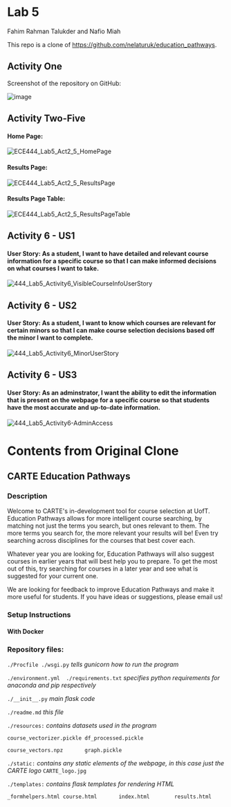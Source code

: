 # Lab 5
Fahim Rahman Talukder and Nafio Miah

This repo is a clone of https://github.com/nelaturuk/education_pathways. 

## Activity One 

Screenshot of the repository on GitHub:

![image](https://user-images.githubusercontent.com/59378799/197661669-cc37f127-d294-44aa-a35a-0f6f186306e2.png)

## Activity Two-Five

#### Home Page: 

![ECE444_Lab5_Act2_5_HomePage](https://user-images.githubusercontent.com/59378799/197919739-6622835b-c9ca-441c-a5f1-1ec6ffa9939a.JPG)

#### Results Page:

![ECE444_Lab5_Act2_5_ResultsPage](https://user-images.githubusercontent.com/59378799/197919758-131f9b64-217c-4d34-895e-92f4834d89c6.jpg)

#### Results Page Table:

![ECE444_Lab5_Act2_5_ResultsPageTable](https://user-images.githubusercontent.com/59378799/197919783-18cbbd8a-0428-4cb6-ad1f-b6599b3d178a.JPG)

## Activity 6 - US1
#### User Story: As a student, I want to have detailed and relevant course information for a specific course so that I can make informed decisions on what courses I want to take.

![444_Lab5_Activity6_VisibleCourseInfoUserStory](https://user-images.githubusercontent.com/50860386/198172818-18fdcb27-5404-45c3-83d1-3ba3b91c3027.JPG)

## Activity 6 - US2
#### User Story: As a student, I want to know which courses are relevant for certain minors so that I can make course selection decisions based off the minor I want to complete.

![444_Lab5_Activity6_MinorUserStory](https://user-images.githubusercontent.com/50860386/198172925-0d89ca4b-ad0e-4185-a338-71f9b29bf3e8.JPG)

## Activity 6 - US3
#### User Story: As an adminstrator, I want the ability to edit the information that is present on the webpage for a specific course so that students have the most accurate and up-to-date information.

![444_Lab5_Activity6-AdminAccess](https://user-images.githubusercontent.com/59378799/198186919-0f7d3ac0-fcef-4b56-844d-b66ad7cf5904.png)


# Contents from Original Clone

## CARTE Education Pathways

### Description
Welcome to CARTE's in-development tool for course selection at UofT. Education Pathways allows for more intelligent course searching, by matching not just the terms you search, but ones relevant to them. The more terms you search for, the more relevant your results will be! Even try searching across disciplines for the courses that best cover each.

Whatever year you are looking for, Education Pathways will also suggest courses in earlier years that will best help you to prepare. To get the most out of this, try searching for courses in a later year and see what is suggested for your current one.

We are looking for feedback to improve Education Pathways and make it more useful for students. If you have ideas or suggestions, please email us!

### Setup Instructions

#### With Docker



### Repository files:

`./Procfile ./wsgi.py` *tells gunicorn how to run the program*

`./environment.yml  ./requirements.txt` *specifies python requirements for anaconda and pip respectively*

`./__init__.py` *main flask code*

`./readme.md` *this file*

`./resources:` *contains datasets used in the program*

`course_vectorizer.pickle df_processed.pickle`

`course_vectors.npz       graph.pickle`

`./static:` *contains any static elements of the webpage, in this case just the CARTE logo*
`CARTE_logo.jpg`

`./templates:` *contains flask templates for rendering HTML*

`_formhelpers.html course.html       index.html        results.html`
